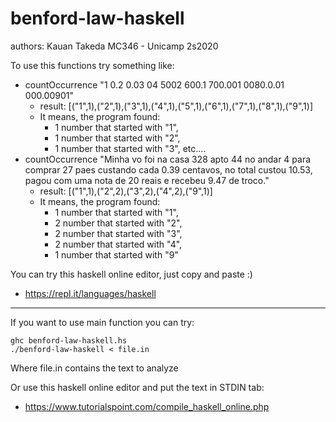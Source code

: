 # benford-law-haskell
authors: Kauan Takeda
MC346 - Unicamp 2s2020


To use this functions try something like: 
  - countOccurrence "1 0.2 0.03 04 5002 600.1 700.001 0080.0.01 000.00901"
    - result: [("1",1),("2",1),("3",1),("4",1),("5",1),("6",1),("7",1),("8",1),("9",1)]
    - It means, the program found:
        - 1 number that started with "1", 
        - 1 number that started with "2", 
        - 1 number that started with "3", etc....
  - countOccurrence "Minha vo foi na casa 328 apto 44 no andar 4 para comprar 27 paes custando cada 0.39 centavos, no total custou 10.53, pagou com uma nota de 20 reais e recebeu 9.47 de troco."
    - result: [("1",1),("2",2),("3",2),("4",2),("9",1)]
    - It means, the program found:
        - 1 number that started with "1", 
        - 2 number that started with "2", 
        - 2 number that started with "3",
        - 2 number that started with "4",
        - 1 number that started with "9"

        
You can try this haskell online editor, just copy and paste :)
- https://repl.it/languages/haskell

---
  
If you want to use main function you can try:
```
ghc benford-law-haskell.hs 
./benford-law-haskell < file.in
```
Where file.in contains the text to analyze

Or use this haskell online editor and put the text in STDIN tab:
- https://www.tutorialspoint.com/compile_haskell_online.php

